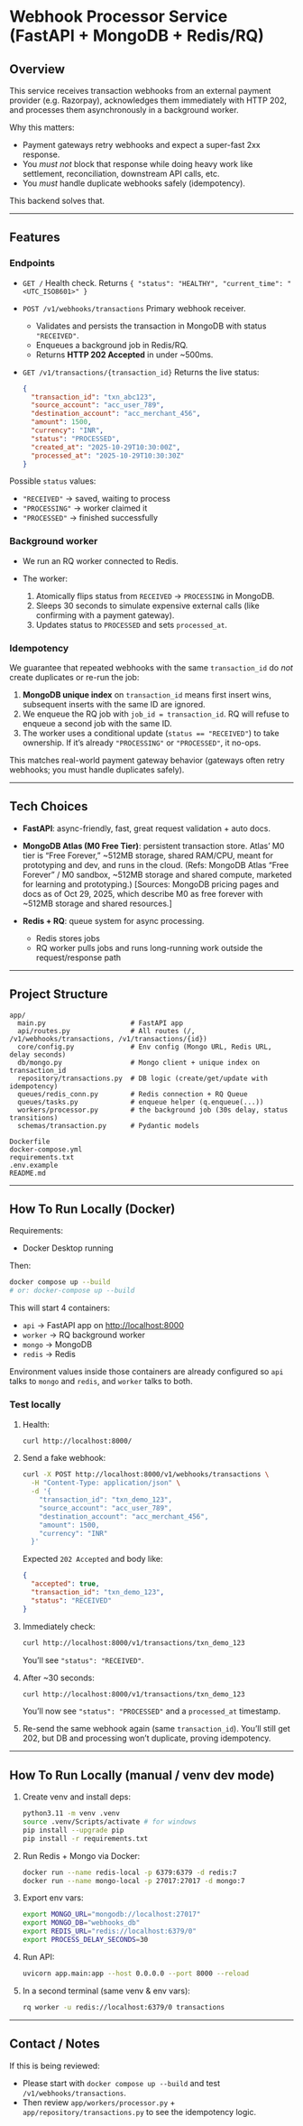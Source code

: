 # Webhook Processor Service (FastAPI + MongoDB + Redis/RQ)

## Overview

This service receives transaction webhooks from an external payment provider (e.g. Razorpay), acknowledges them immediately with HTTP 202, and processes them asynchronously in a background worker.

Why this matters:

- Payment gateways retry webhooks and expect a super-fast 2xx response.
- You _must not_ block that response while doing heavy work like settlement, reconciliation, downstream API calls, etc.
- You _must_ handle duplicate webhooks safely (idempotency).

This backend solves that.

---

## Features

### Endpoints

- `GET /`
  Health check. Returns `{ "status": "HEALTHY", "current_time": "<UTC_ISO8601>" }`
- `POST /v1/webhooks/transactions`
  Primary webhook receiver.

  - Validates and persists the transaction in MongoDB with status `"RECEIVED"`.
  - Enqueues a background job in Redis/RQ.
  - Returns **HTTP 202 Accepted** in under ~500ms.

- `GET /v1/transactions/{transaction_id}`
  Returns the live status:

  ```json
  {
    "transaction_id": "txn_abc123",
    "source_account": "acc_user_789",
    "destination_account": "acc_merchant_456",
    "amount": 1500,
    "currency": "INR",
    "status": "PROCESSED",
    "created_at": "2025-10-29T10:30:00Z",
    "processed_at": "2025-10-29T10:30:30Z"
  }
  ```

Possible `status` values:

- `"RECEIVED"` → saved, waiting to process
- `"PROCESSING"` → worker claimed it
- `"PROCESSED"` → finished successfully

### Background worker

- We run an RQ worker connected to Redis.
- The worker:

  1. Atomically flips status from `RECEIVED` → `PROCESSING` in MongoDB.
  2. Sleeps 30 seconds to simulate expensive external calls (like confirming with a payment gateway).
  3. Updates status to `PROCESSED` and sets `processed_at`.

### Idempotency

We guarantee that repeated webhooks with the same `transaction_id` do _not_ create duplicates or re-run the job:

1. **MongoDB unique index** on `transaction_id` means first insert wins, subsequent inserts with the same ID are ignored.
2. We enqueue the RQ job with `job_id = transaction_id`. RQ will refuse to enqueue a second job with the same ID.
3. The worker uses a conditional update (`status == "RECEIVED"`) to take ownership. If it’s already `"PROCESSING"` or `"PROCESSED"`, it no-ops.

This matches real-world payment gateway behavior (gateways often retry webhooks; you must handle duplicates safely).

---

## Tech Choices

- **FastAPI**: async-friendly, fast, great request validation + auto docs.
- **MongoDB Atlas (M0 Free Tier)**: persistent transaction store.
  Atlas’ M0 tier is “Free Forever,” ~512MB storage, shared RAM/CPU, meant for prototyping and dev, and runs in the cloud. (Refs: MongoDB Atlas “Free Forever” / M0 sandbox, ~512MB storage and shared compute, marketed for learning and prototyping.) [Sources: MongoDB pricing pages and docs as of Oct 29, 2025, which describe M0 as free forever with ~512MB storage and shared resources.]
- **Redis + RQ**: queue system for async processing.

  - Redis stores jobs
  - RQ worker pulls jobs and runs long-running work outside the request/response path

---

## Project Structure

```text
app/
  main.py                     # FastAPI app
  api/routes.py               # All routes (/, /v1/webhooks/transactions, /v1/transactions/{id})
  core/config.py              # Env config (Mongo URL, Redis URL, delay seconds)
  db/mongo.py                 # Mongo client + unique index on transaction_id
  repository/transactions.py  # DB logic (create/get/update with idempotency)
  queues/redis_conn.py        # Redis connection + RQ Queue
  queues/tasks.py             # enqueue helper (q.enqueue(...))
  workers/processor.py        # the background job (30s delay, status transitions)
  schemas/transaction.py      # Pydantic models

Dockerfile
docker-compose.yml
requirements.txt
.env.example
README.md
```

---

## How To Run Locally (Docker)

Requirements:

- Docker Desktop running

Then:

```bash
docker compose up --build
# or: docker-compose up --build
```

This will start 4 containers:

- `api` → FastAPI app on [http://localhost:8000](http://localhost:8000)
- `worker` → RQ background worker
- `mongo` → MongoDB
- `redis` → Redis

Environment values inside those containers are already configured so `api` talks to `mongo` and `redis`, and `worker` talks to both.

### Test locally

1. Health:

   ```bash
   curl http://localhost:8000/
   ```

2. Send a fake webhook:

   ```bash
   curl -X POST http://localhost:8000/v1/webhooks/transactions \
     -H "Content-Type: application/json" \
     -d '{
       "transaction_id": "txn_demo_123",
       "source_account": "acc_user_789",
       "destination_account": "acc_merchant_456",
       "amount": 1500,
       "currency": "INR"
     }'
   ```

   Expected `202 Accepted` and body like:

   ```json
   {
     "accepted": true,
     "transaction_id": "txn_demo_123",
     "status": "RECEIVED"
   }
   ```

3. Immediately check:

   ```bash
   curl http://localhost:8000/v1/transactions/txn_demo_123
   ```

   You’ll see `"status": "RECEIVED"`.

4. After ~30 seconds:

   ```bash
   curl http://localhost:8000/v1/transactions/txn_demo_123
   ```

   You’ll now see `"status": "PROCESSED"` and a `processed_at` timestamp.

5. Re-send the same webhook again (same `transaction_id`).
   You’ll still get 202, but DB and processing won’t duplicate, proving idempotency.

---

## How To Run Locally (manual / venv dev mode)

1. Create venv and install deps:

   ```bash
   python3.11 -m venv .venv
   source .venv/Scripts/activate # for windows
   pip install --upgrade pip
   pip install -r requirements.txt
   ```

2. Run Redis + Mongo via Docker:

   ```bash
   docker run --name redis-local -p 6379:6379 -d redis:7
   docker run --name mongo-local -p 27017:27017 -d mongo:7
   ```

3. Export env vars:

   ```bash
   export MONGO_URL="mongodb://localhost:27017"
   export MONGO_DB="webhooks_db"
   export REDIS_URL="redis://localhost:6379/0"
   export PROCESS_DELAY_SECONDS=30
   ```

4. Run API:

   ```bash
   uvicorn app.main:app --host 0.0.0.0 --port 8000 --reload
   ```

5. In a second terminal (same venv & env vars):

   ```bash
   rq worker -u redis://localhost:6379/0 transactions
   ```

---

## Contact / Notes

If this is being reviewed:

- Please start with `docker compose up --build` and test `/v1/webhooks/transactions`.
- Then review `app/workers/processor.py` + `app/repository/transactions.py` to see the idempotency logic.

